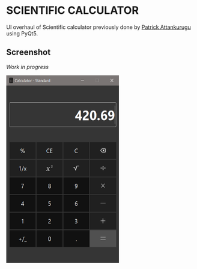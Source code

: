 # SCIENTIFIC CALCULATOR

UI overhaul of Scientific calculator previously done by [Patrick Attankurugu](https://github.com/PatrickAttankurugu/Scientific-Calculator)
using PyQt5.


## Screenshot
*Work in progress*

<div>
<img src='screenshots/progress-3.png' width="300" height="500">
</div>






